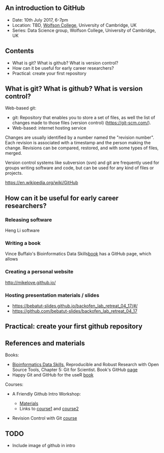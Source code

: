 ## An introduction to GitHub

- Date: 10th July 2017, 6-7pm
- Location: TBD, [Wolfson College](http://www.wolfson.cam.ac.uk/), University of Cambridge, UK
- Series: Data Science group, Wolfson College, University of Cambridge, UK


## Contents

- What is git? What is github? What is version control? 
- How can it be useful for early career researchers?
- Practical: create your first repository


## What is git? What is github? What is version control?

Web-based git:

- git: Repository that enables you to store a set of files, as well the list of changes made to those files (version control) (https://git-scm.com/).
- Web-based: internet hosting service

Changes are usually identified by a number named the "revision number". Each revision is associated with a timestamp and the person making the change. Revisions can be compared, restored, and with some types of files, merged. 

Version control systems like subversion (svn) and git are frequently used for groups writing software and code, but can be used for any kind of files or projects.

https://en.wikipedia.org/wiki/GitHub



## How can it be useful for early career researchers?

### Releasing software

Heng Li software

### Writing a book

Vince Buffalo's Bioinformatics Data Skills[book](http://shop.oreilly.com/product/0636920030157.do) has a GitHub page, which allows

### Creating a personal website

http://mikelove.github.io/

### Hosting presentation materials / slides

- https://bebatut-slides.github.io/backofen_lab_retreat_04_17/#/
- https://github.com/bebatut-slides/backofen_lab_retreat_04_17



## Practical: create your first github repository




## References and materials

Books:

- [Bioinformatics Data Skills](http://shop.oreilly.com/product/0636920030157.do), Reproducible and Robust Research with Open Source Tools, Chapter 5: Git for Scientist. Book's GitHub [page](https://github.com/vsbuffalo/bds-files)
- Happy Git and GitHub for the useR [book](http://happygitwithr.com/)


Courses:

- A Friendly Github Intro Workshop:
	- [Materials](https://kirstiejane.github.io/friendly-github-intro/)
	- Links to [course1](https://training.cam.ac.uk/event/2118546) and [course2](https://training.cam.ac.uk/event/1878054)
	
- Revision Control with Git [course](https://training.cam.ac.uk/event/1948859)




## TODO

- Include image of github in intro

